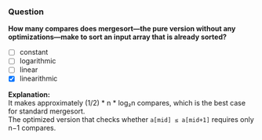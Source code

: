### Question

**How many compares does mergesort—the pure version without any optimizations—make to sort an input array that is already sorted?**

- [ ] constant  
- [ ] logarithmic  
- [ ] linear  
- [x] linearithmic  

**Explanation:**  
It makes approximately (1/2) * n * log₂n compares, which is the best case for standard mergesort.  
The optimized version that checks whether `a[mid] ≤ a[mid+1]` requires only n−1 compares.
